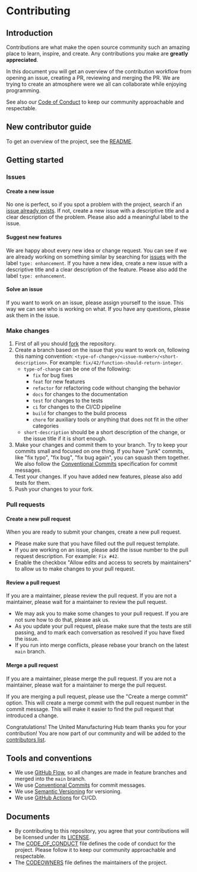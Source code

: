 # Contributing

## Introduction

Contributions are what make the open source community such an amazing place to learn, inspire, and create. Any contributions you make are **greatly appreciated**.

In this document you will get an overview of the contribution workflow from opening an issue, creating a PR, reviewing and merging the PR. We are trying to create an atmosphere were we all can collaborate while enjoying programming.

See also our [Code of Conduct](CODE_OF_CONDUCT.md) to keep our community approachable and respectable.

## New contributor guide

To get an overview of the project, see the [README](../README.md).

## Getting started

### Issues

#### Create a new issue

No one is perfect, so if you spot a problem with the project, search if an [issue already exists][issues]. If not, create a new issue with a descriptive title and a clear description of the problem. Please also add a meaningful label to the issue.

#### Suggest new features

We are happy about every new idea or change request. You can see if we are already working on something similar by searching for [issues][issues] with the label `type: enhancement`. If you have a new idea, create a new issue with a descriptive title and a clear description of the feature. Please also add the label `type: enhancement`.

#### Solve an issue

If you want to work on an issue, please assign yourself to the issue. This way we can see who is working on what. If you have any questions, please ask them in the issue.

### Make changes

1. First of all you should [fork][fork] the repository.
2. Create a branch based on the issue that you want to work on, following this naming convention:
   `<type-of-change>/<issue-number>/<short-description>`. For example: `fix/42/function-should-return-integer`.
   - `type-of-change` can be one of the following:
     - `fix` for bug fixes
     - `feat` for new features
     - `refactor` for refactoring code without changing the behavior
     - `docs` for changes to the documentation
     - `test` for changes to the tests
     - `ci` for changes to the CI/CD pipeline
     - `build` for changes to the build process
     - `chore` for auxiliary tools or anything that does not fit in the other categories
   - `short-description` should be a short description of the change, or the issue title if it is short enough.
3. Make your changes and commit them to your branch. Try to keep your commits small and focused on one thing. If you have "junk" commits, like "fix typo", "fix bug", "fix bug again", you can squash them together.
    We also follow the [Conventional Commits](https://www.conventionalcommits.org/en/v1.0.0/) specification for commit messages.
4. Test your changes. If you have added new features, please also add tests for them.
5. Push your changes to your fork.

### Pull requests

#### Create a new pull request

When you are ready to submit your changes, create a new pull request.

- Please make sure that you have filled out the pull request template.
- If you are working on an issue, please add the issue number to the pull request description. For example: `Fix #42`.
- Enable the checkbox "Allow edits and access to secrets by maintainers" to allow us to make changes to your pull request.

#### Review a pull request

If you are a maintainer, please review the pull request. If you are not a maintainer, please wait for a maintainer to review the pull request.

- We may ask you to make some changes to your pull request. If you are not sure how to do that, please ask us.
- As you update your pull request, please make sure that the tests are still passing, and to mark each conversation as resolved if you have fixed the issue.
- If you run into merge conflicts, please rebase your branch on the latest `main` branch.

#### Merge a pull request

If you are a maintainer, please merge the pull request. If you are not a maintainer, please wait for a maintainer to merge the pull request.

If you are merging a pull request, please use the "Create a merge commit" option. This will create a merge commit with the pull request number in the commit message. This will make it easier to find the pull request that introduced a change.

Congratulations! The United Manufacturing Hub team thanks you for your contribution! You are now part of our community and will be added to the [contributors list][contributors].

## Tools and conventions

- We use [GitHub Flow](https://guides.github.com/introduction/flow/), so all changes are made in feature branches and merged into the `main` branch.
- We use [Conventional Commits](https://www.conventionalcommits.org/en/v1.0.0/) for commit messages.
- We use [Semantic Versioning](https://semver.org/) for versioning.
- We use [GitHub Actions](https://github.com/united-manufacturing-hub/cloudflare-dns-auto-updater/actions) for CI/CD.

## Documents

- By contributing to this repository, you agree that your contributions will be licensed under its [LICENSE](LICENSE).
- The [CODE_OF_CONDUCT](CODE_OF_CONDUCT.md) file defines the code of conduct for the project. Please follow it to keep our community approachable and respectable.
- The [CODEOWNERS](CODEOWNERS) file defines the maintainers of the project.

<!-- definitions -->

[issues]: https://github.com/united-manufacturing-hub/cloudflare-dns-auto-updater/issues

[fork]: https://github.com/united-manufacturing-hub/cloudflare-dns-auto-updater/fork

[contributors]: https://github.com/united-manufacturing-hub/cloudflare-dns-auto-updater/graphs/contributors
